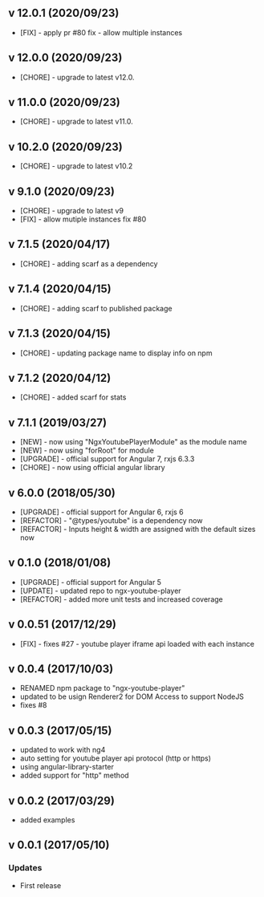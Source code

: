 ## v 12.0.1 (2020/09/23)

- [FIX] - apply pr #80 fix - allow multiple instances

## v 12.0.0 (2020/09/23)

- [CHORE] - upgrade to latest v12.0.

## v 11.0.0 (2020/09/23)

- [CHORE] - upgrade to latest v11.0.

## v 10.2.0 (2020/09/23)

- [CHORE] - upgrade to latest v10.2

## v 9.1.0 (2020/09/23)

- [CHORE] - upgrade to latest v9
- [FIX] - allow mutiple instances fix #80

## v 7.1.5 (2020/04/17)

- [CHORE] - adding scarf as a dependency

## v 7.1.4 (2020/04/15)

- [CHORE] - adding scarf to published package

## v 7.1.3 (2020/04/15)

- [CHORE] - updating package name to display info on npm

## v 7.1.2 (2020/04/12)

- [CHORE] - added scarf for stats

## v 7.1.1 (2019/03/27)

- [NEW] - now using "NgxYoutubePlayerModule" as the module name
- [NEW] - now using "forRoot" for module
- [UPGRADE] - official support for Angular 7, rxjs 6.3.3
- [CHORE] - now using official angular library

## v 6.0.0 (2018/05/30)

- [UPGRADE] - official support for Angular 6, rxjs 6
- [REFACTOR] - "@types/youtube" is a dependency now
- [REFACTOR] - Inputs height & width are assigned with the default sizes now

## v 0.1.0 (2018/01/08)

- [UPGRADE] - official support for Angular 5
- [UPDATE] - updated repo to ngx-youtube-player
- [REFACTOR] - added more unit tests and increased coverage

## v 0.0.51 (2017/12/29)

- [FIX] - fixes #27 - youtube player iframe api loaded with each instance

## v 0.0.4 (2017/10/03)

- RENAMED npm package to "ngx-youtube-player"
- updated to be usign Renderer2 for DOM Access to support NodeJS
- fixes #8

## v 0.0.3 (2017/05/15)

- updated to work with ng4
- auto setting for youtube player api protocol (http or https)
- using angular-library-starter
- added support for "http" method

## v 0.0.2 (2017/03/29)

- added examples

## v 0.0.1 (2017/05/10)

### Updates

- First release
